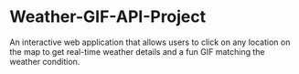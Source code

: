 # Weather-GIF-API-Project
An interactive web application that allows users to click on any location on the map to get real-time weather details and a fun GIF matching the weather condition. 
